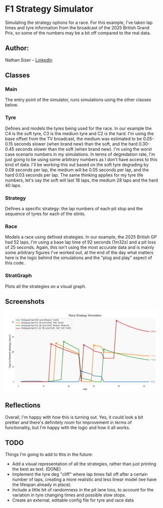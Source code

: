 # F1 Strategy Simulator

Simulating the strategy options for a race. For this example, I've taken lap times and tyre information from the broadcast of the 2025 British Grand Prix, so some of the numbers may be a bit off compared to the real data. 

## Author:
Nathan Sizer – [LinkedIn](https://www.linkedin.com/in/nathan-sizer)

## Classes

### Main

The entry point of the simulator, runs simulations using the other classes below.

### Tyre

Defines and models the tyres being used for the race. In our example the C4 is the soft tyre, C3 is the medium tyre and C2 is the hard. I'm using the base offset from the TV broadcast, the medium was estimated to be 0.05-0.15 seconds slower (when brand new) than the soft, and the hard 0.30-0.45 seconds slower than the soft (when brand new). I'm using the worst case scenario numbers in my simulations. In terms of degredation rate, I'm just going to be using some arbitrary numbers as I don't have access to this kind of data. I'll be working this out based on the soft tyre degrading by 0.08 seconds per lap, the medium will be 0.05 seconds per lap, and the hard 0.03 seconds per lap. The same thinking applies for my tyre life numbers, let's say the soft will last 18 laps, the medium 28 laps and the hard 40 laps.

### Strategy

Defines a specific strategy: the lap numbers of each pit stop and the sequence of tyres for each of the stints.

### Race

Models a race using defined strategies. In our example, the 2025 British GP had 52 laps, I'm using a base lap time of 92 seconds (1m32s) and a pit loss of 25 seconds. Again, this isn't using the most accurate data and is mainly some arbitrary figures I've worked out, at the end of the day what matters here is the logic behind the simulations and the "plug and play" aspect of this code.

### StratGraph

Plots all the strategies on a visual graph.

## Screenshots

![An example strategy graph](screenshots/ex_graph.png)

## Reflections

Overall, I'm happy with how this is turning out. Yes, it could look a bit prettier and there's definitely room for improvement in terms of functionality, but I'm happy with the logic and how it all works.

## TODO

Things I'm going to add to this in the future:

- Add a visual representation of all the strategies, rather than just printing the best as text. (DONE)
- Implement the tyre deg "cliff" where lap times fall off after a certain number of laps, creating a more realistic and less linear model (we have the lifespan already in place).
- Include a little bit of randomness in the pit lane loss, to account for the variation in tyre changing times and possible slow stops.
- Create an external, editable config file for tyre and race data


 
